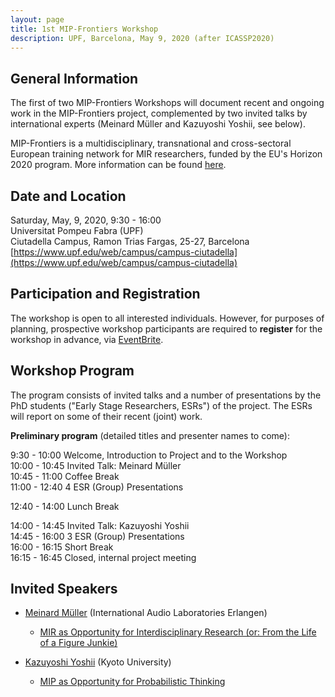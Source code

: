 ```yaml
---
layout: page
title: 1st MIP-Frontiers Workshop
description: UPF, Barcelona, May 9, 2020 (after ICASSP2020)
---
```


## General Information

The first of two MIP-Frontiers Workshops will document recent and ongoing work in the MIP-Frontiers project, complemented by two invited talks by international experts (Meinard Müller and Kazuyoshi Yoshii, see below).

MIP-Frontiers is a multidisciplinary, transnational and cross-sectoral European training network for MIR researchers, funded by the EU's Horizon 2020 program. More information can be found [here](/about).

## Date and Location

Saturday, May, 9, 2020, 9:30 - 16:00  
Universitat Pompeu Fabra (UPF)  
Ciutadella Campus, Ramon Trias Fargas, 25-27, Barcelona  
[https://www.upf.edu/web/campus/campus-ciutadella](https://www.upf.edu/web/campus/campus-ciutadella)

## Participation and Registration

The workshop is open to all interested individuals.
However, for purposes of planning, prospective workshop participants are required to **register** for the workshop in advance, via [EventBrite](https://www.eventbrite.co.uk/e/1st-mip-frontiers-workshop-tickets-98390060319).


## Workshop Program

The program consists of invited talks and a number of presentations by the PhD students ("Early Stage Researchers, ESRs") of the project. The ESRs will report on some of their recent (joint) work.

**Preliminary program** (detailed titles and presenter names to come):

9:30 - 10:00 Welcome, Introduction to Project and to the Workshop  
10:00 - 10:45 Invited Talk: Meinard Müller  
10:45 - 11:00 Coffee Break  
11:00 - 12:40 4 ESR (Group) Presentations  

12:40 - 14:00 Lunch Break

14:00 - 14:45 Invited Talk: Kazuyoshi Yoshii  
14:45 - 16:00 3 ESR (Group) Presentations  
16:00 - 16:15 Short Break  
16:15 - 16:45 Closed, internal project meeting


## Invited Speakers

- [Meinard Müller](https://www.audiolabs-erlangen.de/fau/professor/mueller) (International Audio Laboratories Erlangen)
   - [MIR as Opportunity for Interdisciplinary Research (or: From the Life of a Figure Junkie)](/resources/mip-frontiers-workshop/mmueller)

- [Kazuyoshi Yoshii](http://sap.ist.i.kyoto-u.ac.jp/members/yoshii/) (Kyoto University)
   - [MIP as Opportunity for Probabilistic Thinking](/resources/mip-frontiers-workshop/kyoshii)
   
